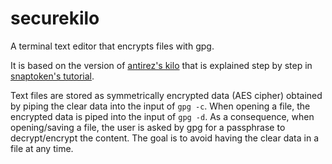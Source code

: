# securekilo
A terminal text editor that encrypts files with gpg.

It is based on the version of [antirez's kilo](https://github.com/antirez/kilo "Original kilo editor") that is explained step by step in [snaptoken's tutorial](https://viewsourcecode.org/snaptoken/kilo/).

Text files are stored as symmetrically encrypted data (AES cipher) obtained by piping the clear data into the input of `gpg -c`. When opening a file, the encrypted data is piped into the input of `gpg -d`. As a consequence, when opening/saving a file, the user is asked by gpg for a passphrase to decrypt/encrypt the content. The goal is to avoid having the clear data in a file at any time.

